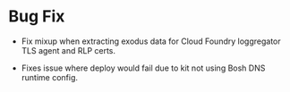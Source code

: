 # Bug Fix

* Fix mixup when extracting exodus data for Cloud Foundry loggregator TLS agent and RLP certs.

* Fixes issue where deploy would fail due to kit not using Bosh DNS runtime config.

